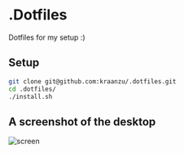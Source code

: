 # .Dotfiles

Dotfiles for my setup :)

## Setup
```bash
git clone git@github.com:kraanzu/.dotfiles.git
cd .dotfiles/
./install.sh
```

## A screenshot of the desktop

![screen](https://user-images.githubusercontent.com/97718086/155563912-5366fa78-19e9-4408-a647-e3a2ce369211.png)
